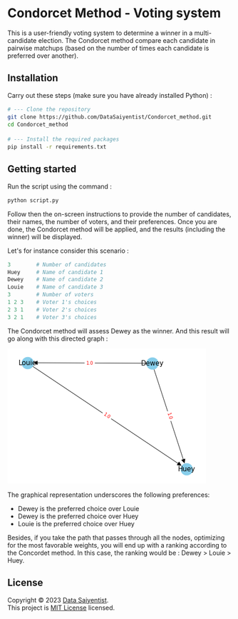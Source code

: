 # Condorcet Method - Voting system

This is a user-friendly voting system to determine a winner in a multi-candidate election. The Condorcet method compare each candidate in pairwise matchups (based on the number of times each candidate is preferred over another).

## Installation

Carry out these steps (make sure you have already installed Python) :

```bash
# --- Clone the repository
git clone https://github.com/DataSaiyentist/Condorcet_method.git
cd Condorcet_method

# --- Install the required packages
pip install -r requirements.txt
```

## Getting started

Run the script using the command :

```bash
python script.py
```
Follow then the on-screen instructions to provide the number of candidates, their names, the number of voters, and their preferences.
Once you are done, the Condorcet method will be applied, and the results (including the winner) will be displayed.

Let's for instance consider this scenario :

```python
3        # Number of candidates
Huey     # Name of candidate 1
Dewey    # Name of candidate 2
Louie    # Name of candidate 3
3        # Number of voters
1 2 3    # Voter 1's choices
2 3 1    # Voter 2's choices
3 2 1    # Voter 3's choices
```

The Condorcet method will assess Dewey as the winner. And this result will go along with this directed graph :

![](example/test_result.png)

The graphical representation underscores the following preferences:

* Dewey is the preferred choice over Louie
* Dewey is the preferred choice over Huey
* Louie is the preferred choice over Huey

Besides, if you take the path that passes through all the nodes, optimizing for the most favorable weights, you will end up with a ranking according to the Concordet method. In this case, the ranking would be : Dewey > Louie > Huey.

## License

Copyright © 2023 [Data Saiyentist](https://github.com/DataSaiyentist). <br />
This project is [MIT License](https://github.com/DataSaiyentist/Condorcet_method/blob/main/LICENSE) licensed.